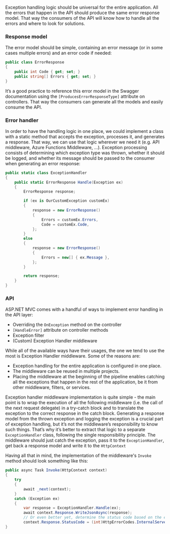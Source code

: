 Exception handling logic should be universal for the entire application. All the errors that happen in the API should produce the same error response model. That way the consumers of the API will know how to handle all the errors and where to look for solutions.
### Response model
The error model should be simple, containing an error message (or in some cases multiple errors) and an error code if needed:

```csharp
public class ErrorResponse
{
	public int Code { get; set; }
	public string[] Errors { get; set; }
}
```

It’s a good practice to reference this error model in the Swagger documentation using the `[ProducesErrorResponseType]` attribute on controllers. That way the consumers can generate all the models and easily consume the API.

### Error handler

In order to have the handling logic in one place, we could implement a class with a static method that accepts the exception, processes it, and generates a response. That way, we can use that logic wherever we need it (e.g. API middleware, Azure Functions Middleware, ...). Exception processing consists of determining which exception type was thrown, whether it should be logged, and whether its message should be passed to the consumer when generating an error response:

```csharp
public static class ExceptionHandler
{
	public static ErrorResponse Handle(Exception ex)
	{
		ErrorResponse response;

		if (ex is OurCustomException customEx)
		{
			response = new ErrorResponse()
			{
				Errors = customEx.Errors,
				Code = customEx.Code,
			};
		}
		else
		{
			response = new ErrorResponse()
			{
				Errors = new[] { ex.Message },
			};
		}

		return response;
	}
}
```

### API

ASP.NET MVC comes with a handful of ways to implement error handling in the API layer:

- Overriding the `OnException` method on the controller
- `[HandleError]` attribute on controller methods
- Exception filter
- (Custom) Exception Handler middleware

While all of the available ways have their usages, the one we tend to use the most is Exception Handler middleware. Some of the reasons are:

- Exception handling for the entire application is configured in one place.
- The middleware can be reused in multiple projects.
- Placing the middleware at the beginning of the pipeline enables catching all the exceptions that happen in the rest of the application, be it from other middleware, filters, or services.

Exception handler middleware implementation is quite simple - the main point is to wrap the execution of all the following middleware (i.e. the call of the next request delegate) in a try-catch block and to translate the exception to the correct response in the catch block. Generating a response model from the thrown exception and logging the exception is a crucial part of exception handling, but it’s not the middleware’s responsibility to know such things. That’s why it’s better to extract that logic to a separate `ExceptionHandler` class, following the single responsibility principle.  The middleware should just catch the exception, pass it to the `ExceptionHandler`, get back a response model and write it to the `HttpContext`

Having all that in mind, the implementation of the middleware's `Invoke` method should look something like this:

```csharp
public async Task Invoke(HttpContext context)
{
	try
	{
		await _next(context);
	}
	catch (Exception ex)
	{
		var response = ExceptionHandler.Handle(ex);
		await context.Response.WriteJsonAsync(response);
		// Or even better yet, determine the status code based on the exception thrown:
		context.Response.StatusCode = (int)HttpErrorCodes.InternalServerError;
}
```
